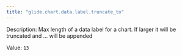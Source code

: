 ```yaml
---
title: "glide.chart.data.label.truncate_to"
---
```


Description: Max length of a data label for a chart. If larger it will be truncated and ... will be appended

Value: `13`